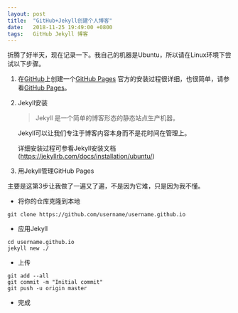 ```yaml
---
layout: post
title:  "GitHub+Jekyll创建个人博客"
date:   2018-11-25 19:49:00 +0800
tags:   GitHub Jekyll 博客
---
```

折腾了好半天，现在记录一下。我自己的机器是Ubuntu，所以请在Linux环境下尝试以下步骤。
1. 在[GitHub][github]上创建一个[GitHub Pages][github_pages]
官方的安装过程很详细，也很简单，请参看[GitHub Pages][github_pages]。

2. Jekyll安装
	> Jekyll 是一个简单的博客形态的静态站点生产机器。

	Jekyll可以让我们专注于博客内容本身而不是花时间在管理上。

	详细安装过程可参看Jekyll安装文档(https://jekyllrb.com/docs/installation/ubuntu/)

3. 用Jekyll管理GitHub Pages

主要是这第3步让我做了一遍又了遍，不是因为它难，只是因为我不懂。

* 将你的仓库克隆到本地
```shell
git clone https://github.com/username/username.github.io
```
* 应用Jekyll
```shell
cd username.github.io
jekyll new ./
```
* 上传
```shell
git add --all
git commit -m "Initial commit"
git push -u origin master
```
* 完成

[github]: https://github.com
[github_pages]: https://pages.github.com
